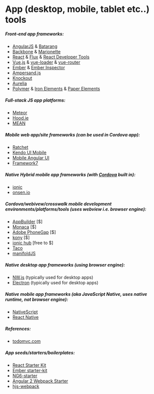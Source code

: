 # App (desktop, mobile, tablet etc..) tools

##### Front-end app frameworks:

* [AngularJS](https://angularjs.org/) & [Batarang](https://github.com/angular/angularjs-batarang)
* [Backbone](http://backbonejs.org/) & [Marionette](http://marionettejs.com/)
* [React](http://facebook.github.io/react/) & [Flux](http://facebook.github.io/flux/) & [React Developer Tools](https://chrome.google.com/webstore/detail/react-developer-tools/fmkadmapgofadopljbjfkapdkoienihi)
* [Vue.js](http://vuejs.org/) & [vue-loader](https://github.com/vuejs/vue-loader) & [vue-router](https://github.com/vuejs/vue-router)
* [Ember](http://emberjs.com/) & [Ember Inspector](https://chrome.google.com/webstore/detail/ember-inspector/bmdblncegkenkacieihfhpjfppoconhi?hl=en)
* [Ampersand.js](http://ampersandjs.com/)
* [Knockout](http://knockoutjs.com/)
* [Aurelia](http://aurelia.io/)
* [Polymer](https://www.polymer-project.org/1.0/) & [Iron Elements](https://elements.polymer-project.org/browse?package=iron-elements) & [Paper Elements](https://elements.polymer-project.org/browse?package=paper-elements)

##### Full-stack JS app platforms:

* [Meteor](https://www.meteor.com/) 
* [Hood.ie](http://hood.ie/intro/)
* [MEAN](http://meanjs.org/)

##### Mobile web app/site frameworks (can be used in Cordova app):

* [Ratchet](http://goratchet.com/getting-started/)
* [Kendo UI Mobile](http://demos.telerik.com/kendo-ui/m/index)
* [Mobile Angular UI](http://mobileangularui.com/)
* [Framework7](http://www.idangero.us/framework7)

##### Native Hybrid mobile app frameworks (with [Cordova](https://cordova.apache.org/) built in):

* [ionic](http://ionicframework.com/)
* [onsen.io](http://onsen.io/)

##### Cordova/webivew/crosswalk mobile development environments/platforms/tools (uses webview i.e. browser engine):

* [AppBuilder](http://www.telerik.com/appbuilder) [$]
* [Monaca](https://monaca.io/) [$] 
* [Adobe PhoneGap](http://phonegap.com/) [$] 
* [kony](http://www.kony.com/products/mobility-platform) [$]
* [ionic hub](http://ionic.io/) [free to $]
* [Taco](http://taco.tools/)
* [manifoldJS](http://manifoldjs.com/)

##### Native desktop app frameworks (using browser engine):

* [NW.js](https://github.com/nwjs/nw.js) (typically used for desktop apps)
* [Electron](http://electron.atom.io/) (typically used for desktop apps)

##### Native mobile app frameworks (aka JavaScript Native, uses native runtime, not browser engine):

* [NativeScript](https://www.nativescript.org/)
* [React Native](https://facebook.github.io/react-native/)

##### References:

* [todomvc.com](http://todomvc.com/)

##### App seeds/starters/boilerplates:

* [React Starter Kit](http://www.reactstarterkit.com/)
* [Ember starter-kit](https://github.com/emberjs/starter-kit)
* [NG6-starter](https://github.com/angular-class/NG6-starter)
* [Angular 2 Webpack Starter](http://angularclass.com/angular2-webpack-starter/)
* [hjs-webpack](https://github.com/henrikjoreteg/hjs-webpack#developing-on-multiple-devices-at-once)






































 






